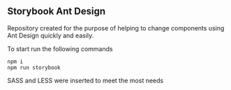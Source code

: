 ## Storybook Ant Design

Repository created for the purpose of helping to change components using Ant Design quickly and easily.

To start run the following commands

```
npm i
npm run storybook
```

SASS and LESS were inserted to meet the most needs
